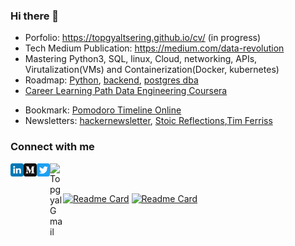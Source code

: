 ### Hi there 👋

- Porfolio: https://topgyaltsering.github.io/cv/ (in progress)
- Tech Medium Publication: https://medium.com/data-revolution  
- Mastering Python3, SQL, linux, Cloud, networking, APIs, Virutalization(VMs) and Containerization(Docker, kubernetes) 
- Roadmap: [Python](https://roadmap.sh/python), [backend](https://roadmap.sh/backend), [postgres dba](https://roadmap.sh/postgresql-dba)
- [Career Learning Path Data Engineering Coursera](https://www.coursera.org/learning-paths/data-engineering)

<!-- - 🔭 I’m currently working on ... -->
<!-- - 🌱 I’m currently learning Hadoop( Common, MapReduce, HDFS, YARN), Kafka -->
<!-- - 👯 I’m looking to collaborate on ____ -->

<!-- - Apps on my macos:
  -  VS Code, PyCharm, Docker Desktop, iTerm, VirtualBox
  -   Take a Break, stoic -->
- Bookmark: [Pomodoro Timeline Online](https://pomofocus.io)
- Newsletters: [hackernewsletter](https://hackernewsletter.com/), [Stoic Reflections](https://stoicreflections.com/),[Tim Ferriss](https://tim.blog/)
### Connect with me

<a href="https://www.linkedin.com/in/topgyaltsering/">
  <img align="left" alt="Topgyal Linkedin" width="21px" src="https://raw.githubusercontent.com/edent/SuperTinyIcons/099dc12b59179d07d534069bc8551718f786d91a/images/svg/linkedin.svg" />
</a>

<a href="https://topgyaltsering.medium.com">
  <img align="left" alt="Topgyal Tsering Medium" width="21px" src="https://raw.githubusercontent.com/edent/SuperTinyIcons/099dc12b59179d07d534069bc8551718f786d91a/images/svg/medium.svg" />
</a>
<a href="https://twitter.com/tseringtopke">
  <img align="left" alt="Topgyal Twitter" width="21px" src="https://raw.githubusercontent.com/edent/SuperTinyIcons/099dc12b59179d07d534069bc8551718f786d91a/images/svg/twitter.svg" />
</a>
<a href="https://mail.google.com/mail/u/topgyaltsering3@gmail.com">
  <img align="left" alt="Topgyal Gmail" width="21px" src="https://camo.githubusercontent.com/4a3dd8d10a27c272fd04b2ce8ed1a130606f95ea6a76b5e19ce8b642faa18c27/68747470733a2f2f6564656e742e6769746875622e696f2f537570657254696e7949636f6e732f696d616765732f7376672f676d61696c2e737667" />
</a>
</br>
</br>

[![Readme Card](https://github-readme-stats.vercel.app/api/pin/?username=topgyaltsering&repo=TravelDiary)](https://github.com/topgyaltsering/TravelDiary)
[![Readme Card](https://github-readme-stats.vercel.app/api/pin/?username=topgyaltsering&repo=todo_web_app)](https://github.com/topgyaltsering/todo_web_app)

<!-- ![Topgyal Tsering Github Stats](https://github-readme-stats.vercel.app/api?username=topgyaltsering&count_private=true&show_icons=true&title_color=fff&icon_color=79ff97&text_color=9f9f9f&bg_color=151515) -->




<!-- - 🤔 I’m looking for help with 
- 💬 Ask me about ...
- 📫 How to reach me: ...
- 😄 Pronouns: ...
- ⚡ Fun fact: ... -->
